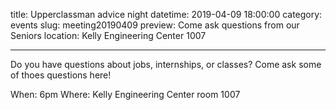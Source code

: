 title: Upperclassman advice night 
datetime: 2019-04-09 18:00:00
category: events
slug: meeting20190409
preview: Come ask questions from our Seniors
location: Kelly Engineering Center 1007

---

Do you have questions about jobs, internships, or classes? Come ask some of thoes questions here!

When: 6pm
Where: Kelly Engineering Center room 1007
